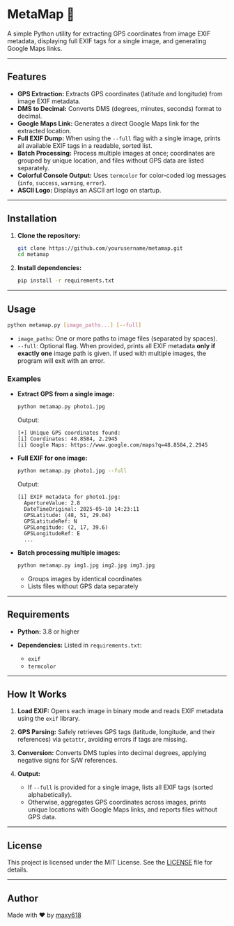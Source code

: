 # MetaMap 📍

A simple Python utility for extracting GPS coordinates from image EXIF metadata, displaying full EXIF tags for a single image, and generating Google Maps links.

---

## Features

* **GPS Extraction:** Extracts GPS coordinates (latitude and longitude) from image EXIF metadata.
* **DMS to Decimal:** Converts DMS (degrees, minutes, seconds) format to decimal.
* **Google Maps Link:** Generates a direct Google Maps link for the extracted location.
* **Full EXIF Dump:** When using the `--full` flag with a single image, prints all available EXIF tags in a readable, sorted list.
* **Batch Processing:** Process multiple images at once; coordinates are grouped by unique location, and files without GPS data are listed separately.
* **Colorful Console Output:** Uses `termcolor` for color-coded log messages (`info`, `success`, `warning`, `error`).
* **ASCII Logo:** Displays an ASCII art logo on startup.

---

## Installation

1. **Clone the repository:**

   ```bash
   git clone https://github.com/yourusername/metamap.git
   cd metamap
   ```

2. **Install dependencies:**

   ```bash
   pip install -r requirements.txt
   ```

---

## Usage

```bash
python metamap.py [image_paths...] [--full]
```

* `image_paths`: One or more paths to image files (separated by spaces).
* `--full`: Optional flag. When provided, prints all EXIF metadata **only if exactly one** image path is given. If used with multiple images, the program will exit with an error.

### Examples

* **Extract GPS from a single image:**

  ```bash
  python metamap.py photo1.jpg
  ```

  Output:

  ```
  [+] Unique GPS coordinates found:
  [i] Coordinates: 48.8584, 2.2945
  [i] Google Maps: https://www.google.com/maps?q=48.8584,2.2945
  ```

* **Full EXIF for one image:**

  ```bash
  python metamap.py photo1.jpg --full
  ```

  Output:

  ```
  [i] EXIF metadata for photo1.jpg:
    ApertureValue: 2.8
    DateTimeOriginal: 2025-05-10 14:23:11
    GPSLatitude: (48, 51, 29.04)
    GPSLatitudeRef: N
    GPSLongitude: (2, 17, 39.6)
    GPSLongitudeRef: E
    ...
  ```

* **Batch processing multiple images:**

  ```bash
  python metamap.py img1.jpg img2.jpg img3.jpg
  ```

  * Groups images by identical coordinates
  * Lists files without GPS data separately

---

## Requirements

* **Python:** 3.8 or higher
* **Dependencies:** Listed in `requirements.txt`:

  * `exif`
  * `termcolor`

---

## How It Works

1. **Load EXIF:** Opens each image in binary mode and reads EXIF metadata using the `exif` library.
2. **GPS Parsing:** Safely retrieves GPS tags (latitude, longitude, and their references) via `getattr`, avoiding errors if tags are missing.
3. **Conversion:** Converts DMS tuples into decimal degrees, applying negative signs for S/W references.
4. **Output:**

   * If `--full` is provided for a single image, lists all EXIF tags (sorted alphabetically).
   * Otherwise, aggregates GPS coordinates across images, prints unique locations with Google Maps links, and reports files without GPS data.

---

## License

This project is licensed under the MIT License. See the [LICENSE](LICENSE) file for details.

---

## Author

Made with ❤️ by [maxy618](https://github.com/maxy618)
